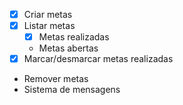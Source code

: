 - [x] Criar metas
- [x] Listar metas
   - [x] Metas realizadas
   - Metas abertas
- [x] Marcar/desmarcar metas realizadas
- Remover metas
- Sistema de mensagens